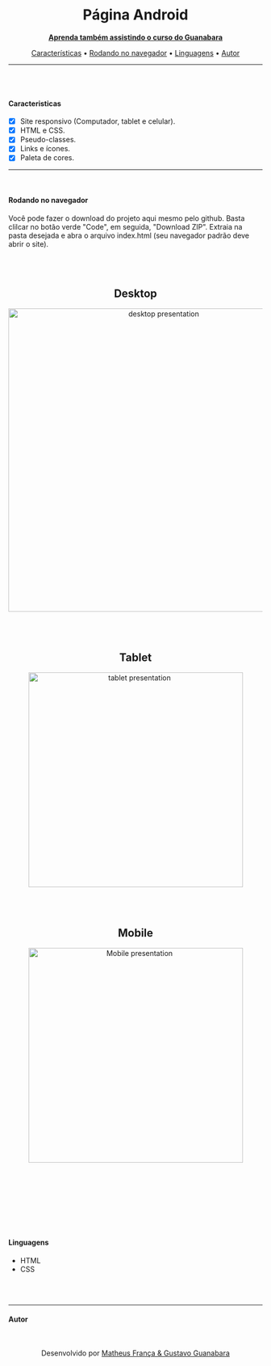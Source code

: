 <h1 align="center">Página Android</h1>

<!-- <strong><p align="center"><a href="https://mettcertificados.com.br">Veja uma aplicação real desse site</a></p></strong> -->
<strong><p align="center"><a href="https://www.youtube.com/watch?v=Ejkb_YpuHWs&list=PLHz_AreHm4dkZ9-atkcmcBaMZdmLHft8n">Aprenda também assistindo o curso do Guanabara</a></p></strong>

<p align="center">
    <a href="#caracteristicas">Características</a> •
    <a href="#rodando-no-navegador">Rodando no navegador</a> •
    <a href="#linguagens">Linguagens</a> •
    <a href="#autor">Autor</a>
</p>

---

<br><br>

#### Caracteristicas

- [x] Site responsivo (Computador, tablet e celular).
- [x] HTML e CSS.
- [x] Pseudo-classes.
- [x] Links e ícones.
- [x] Paleta de cores.

---

<br>

#### Rodando no navegador

<p> Você pode fazer o download do projeto aqui mesmo pelo github. Basta clilcar no botão verde "Code", em seguida, "Download ZIP". Extraia na pasta desejada e abra o arquivo index.html (seu navegador padrão deve abrir o site).</p>

<br><br>

<h2 align="center">Desktop</h2>

<p align="center">
   
<img alt="desktop presentation" src="gifs/paginacomputador.gif" width="600px" align="center">

<br><br>

<h2 align="center">Tablet</h2>

<p align="center">

<img alt="tablet presentation" src="gifs/paginatablet.gif" height="425" align="center">

<br><br>

<h2 align="center">Mobile</h2>

<p align="center">
    
<img alt="Mobile presentation" src="gifs/paginacelular.gif" height="425" align="center">

<br><br>
<br><br>
---
#### Linguagens
- HTML
- CSS

<br><br>

---

#### Autor
<br>

<p align="center"> Desenvolvido por <a href="https://www.linkedin.com/in/matheus-fran%C3%A7a-b0961a222/">Matheus França & <a href="https://www.youtube.com/c/CursoemV%C3%ADdeo"> Gustavo Guanabara</a>

